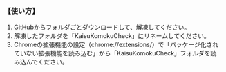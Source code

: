 
### 【使い方】
1. GitHubからフォルダごとダウンロードして、解凍してください。  
2. 解凍したフォルダを「KaisuKomokuCheck」にリネームしてください。　　
3. Chromeの拡張機能の設定（chrome://extensions/）で「パッケージ化されていない拡張機能を読み込む」から「KaisuKomokuCheck」フォルダを読み込んでください。